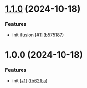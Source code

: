 # [1.1.0](https://github.com/d3p1/merriweather-illusion/compare/v1.0.0...v1.1.0) (2024-10-18)


### Features

* init illusion [[#1](https://github.com/d3p1/merriweather-illusion/issues/1)] ([b575187](https://github.com/d3p1/merriweather-illusion/commit/b57518798836e0950284c5f5303443093cd72b1d))

# 1.0.0 (2024-10-18)


### Features

* init [[#1](https://github.com/d3p1/merriweather-illusion/issues/1)] ([fb62fba](https://github.com/d3p1/merriweather-illusion/commit/fb62fba6285420d7b0bd9ed47e85c8f5a7bae2b8))
